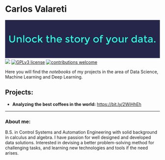 # Carlos Valareti
[![author](https://raw.githubusercontent.com/caevalareti/data-science-projects/master/cover.jpg)](https://www.linkedin.com/in/caevalareti) [![](https://img.shields.io/badge/python-3.7+-blue.svg)](https://www.python.org/downloads/release/python-365/) [![GPLv3 license](https://img.shields.io/badge/License-GPLv3-blue.svg)](http://perso.crans.org/besson/LICENSE.html) [![contributions welcome](https://img.shields.io/badge/contributions-welcome-brightgreen.svg?style=flat)](https://github.com/caevalareti/data_science/issues)

Here you will find the *notebooks* of my projects in the area of Data Science, Machine Learning and Deep Learning.

## Projects:
* **Analyzing the best coffees in the world:** https://bit.ly/2WiHhEh

---

### About me:
B.S. in Control Systems and Automation Engineering with solid background in calculus and algebra. I have passion for well designed and developed data solutions. Interested in devising a better problem-solving method for challenging tasks, and learning new technologies and tools if the need arises.
